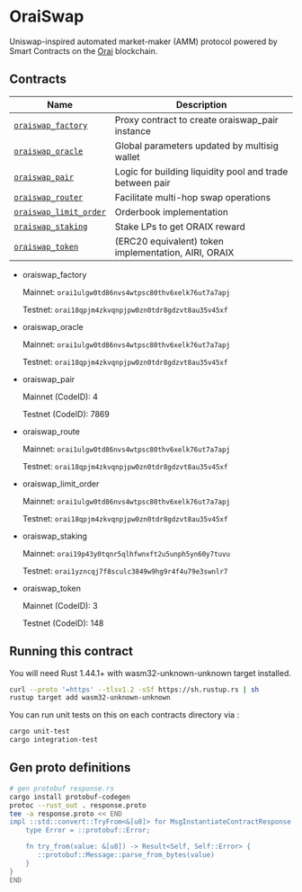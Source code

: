 # OraiSwap

Uniswap-inspired automated market-maker (AMM) protocol powered by Smart Contracts on the [Orai](https://orai.io) blockchain.

## Contracts

| Name                                                     | Description                                              |
| -------------------------------------------------------- | -------------------------------------------------------- |
| [`oraiswap_factory`](contracts/oraiswap_factory)         | Proxy contract to create oraiswap_pair instance          |
| [`oraiswap_oracle`](contracts/oraiswap_oracle)           | Global parameters updated by multisig wallet             |
| [`oraiswap_pair`](contracts/oraiswap_pair)               | Logic for building liquidity pool and trade between pair |
| [`oraiswap_router`](contracts/oraiswap_router)           | Facilitate multi-hop swap operations                     |
| [`oraiswap_limit_order`](contracts/oraiswap_limit_order) | Orderbook implementation                                 |
| [`oraiswap_staking`](contracts/oraiswap_staking)         | Stake LPs to get ORAIX reward                            |
| [`oraiswap_token`](contracts/oraiswap_token)             | (ERC20 equivalent) token implementation, AIRI, ORAIX     |

- oraiswap_factory

  Mainnet: `orai1ulgw0td86nvs4wtpsc80thv6xelk76ut7a7apj`

  Testnet: `orai18qpjm4zkvqnpjpw0zn0tdr8gdzvt8au35v45xf`

- oraiswap_oracle

  Mainnet: `orai1ulgw0td86nvs4wtpsc80thv6xelk76ut7a7apj`

  Testnet: `orai18qpjm4zkvqnpjpw0zn0tdr8gdzvt8au35v45xf`

- oraiswap_pair

  Mainnet (CodeID): 4

  Testnet (CodeID): 7869

- oraiswap_route

  Mainnet: `orai1ulgw0td86nvs4wtpsc80thv6xelk76ut7a7apj`

  Testnet: `orai18qpjm4zkvqnpjpw0zn0tdr8gdzvt8au35v45xf`

- oraiswap_limit_order

  Mainnet: `orai1ulgw0td86nvs4wtpsc80thv6xelk76ut7a7apj`

  Testnet: `orai18qpjm4zkvqnpjpw0zn0tdr8gdzvt8au35v45xf`

- oraiswap_staking

  Mainnet: `orai19p43y0tqnr5qlhfwnxft2u5unph5yn60y7tuvu`

  Testnet: `orai1yzncqj7f8sculc3849w9hg9r4f4u79e3swnlr7`

- oraiswap_token

  Mainnet (CodeID): 3

  Testnet (CodeID): 148

## Running this contract

You will need Rust 1.44.1+ with wasm32-unknown-unknown target installed.

```bash
curl --proto '=https' --tlsv1.2 -sSf https://sh.rustup.rs | sh
rustup target add wasm32-unknown-unknown
```

You can run unit tests on this on each contracts directory via :

```bash
cargo unit-test
cargo integration-test
```

## Gen proto definitions

```bash
# gen protobuf response.rs
cargo install protobuf-codegen
protoc --rust_out . response.proto
tee -a response.proto << END
impl ::std::convert::TryFrom<&[u8]> for MsgInstantiateContractResponse {
    type Error = ::protobuf::Error;

    fn try_from(value: &[u8]) -> Result<Self, Self::Error> {
       ::protobuf::Message::parse_from_bytes(value)
    }
}
END
```
